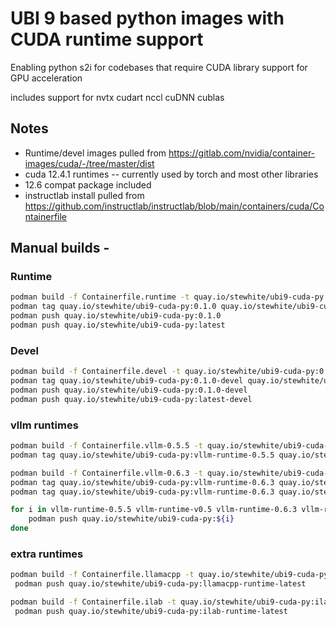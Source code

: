 # UBI 9 based python images with CUDA runtime support
Enabling python s2i for codebases that require CUDA library support for GPU acceleration

includes support for nvtx cudart nccl cuDNN cublas

## Notes
- Runtime/devel images pulled from https://gitlab.com/nvidia/container-images/cuda/-/tree/master/dist
- cuda 12.4.1 runtimes -- currently used by torch and most other libraries
- 12.6 compat package included
- instructlab install pulled from https://github.com/instructlab/instructlab/blob/main/containers/cuda/Containerfile


## Manual builds - 
### Runtime
```sh
podman build -f Containerfile.runtime -t quay.io/stewhite/ubi9-cuda-py:0.1.0
podman tag quay.io/stewhite/ubi9-cuda-py:0.1.0 quay.io/stewhite/ubi9-cuda-py:latest
podman push quay.io/stewhite/ubi9-cuda-py:0.1.0
podman push quay.io/stewhite/ubi9-cuda-py:latest
```
### Devel
```sh
podman build -f Containerfile.devel -t quay.io/stewhite/ubi9-cuda-py:0.1.0-devel
podman tag quay.io/stewhite/ubi9-cuda-py:0.1.0-devel quay.io/stewhite/ubi9-cuda-py:latest-devel
podman push quay.io/stewhite/ubi9-cuda-py:0.1.0-devel
podman push quay.io/stewhite/ubi9-cuda-py:latest-devel
```
### vllm runtimes
```sh
podman build -f Containerfile.vllm-0.5.5 -t quay.io/stewhite/ubi9-cuda-py:vllm-runtime-0.5.5
podman tag quay.io/stewhite/ubi9-cuda-py:vllm-runtime-0.5.5 quay.io/stewhite/ubi9-cuda-py:vllm-runtime-v0.5

podman build -f Containerfile.vllm-0.6.3 -t quay.io/stewhite/ubi9-cuda-py:vllm-runtime-0.6.3
podman tag quay.io/stewhite/ubi9-cuda-py:vllm-runtime-0.6.3 quay.io/stewhite/ubi9-cuda-py:vllm-runtime-v0.6
podman tag quay.io/stewhite/ubi9-cuda-py:vllm-runtime-0.6.3 quay.io/stewhite/ubi9-cuda-py:vllm-runtime-latest

for i in vllm-runtime-0.5.5 vllm-runtime-v0.5 vllm-runtime-0.6.3 vllm-runtime-v0.6 vllm-runtime-latest; do
    podman push quay.io/stewhite/ubi9-cuda-py:${i}
done
```
### extra runtimes
```sh
podman build -f Containerfile.llamacpp -t quay.io/stewhite/ubi9-cuda-py:llamacpp-runtime-latest && \
 podman push quay.io/stewhite/ubi9-cuda-py:llamacpp-runtime-latest
```
```sh
podman build -f Containerfile.ilab -t quay.io/stewhite/ubi9-cuda-py:ilab-runtime-latest && \
 podman push quay.io/stewhite/ubi9-cuda-py:ilab-runtime-latest
```
